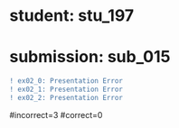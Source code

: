 # student: stu_197
# submission: sub_015

```diff
! ex02_0: Presentation Error
! ex02_1: Presentation Error
! ex02_2: Presentation Error
```
#incorrect=3
#correct=0
